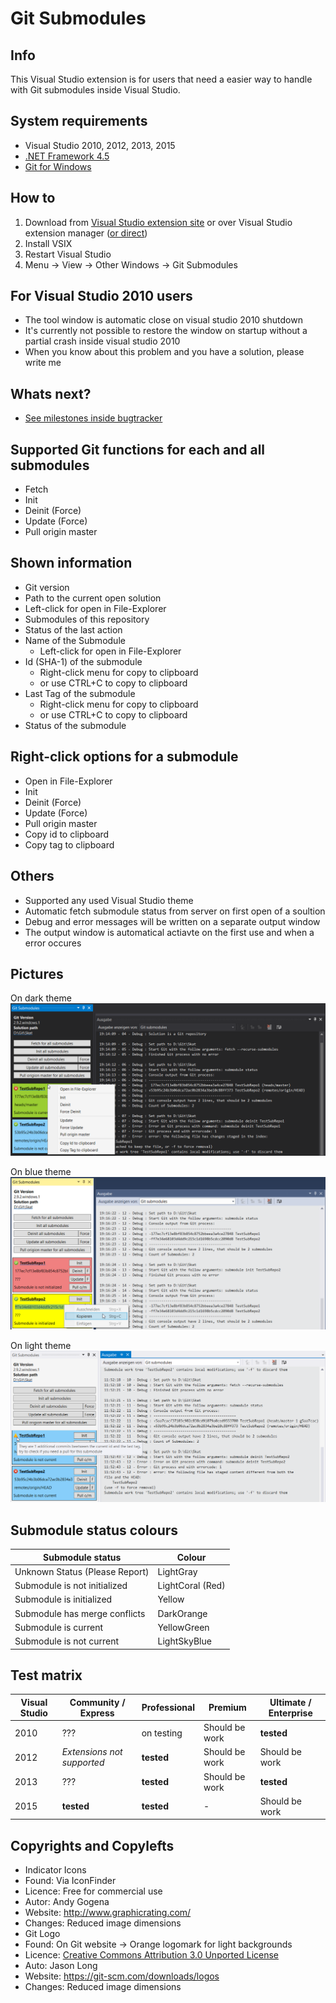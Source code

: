 # Git Submodules

## Info
This Visual Studio extension is for users that need a easier way to handle with Git submodules inside Visual Studio.

## System requirements
* Visual Studio 2010, 2012, 2013, 2015
* [.NET Framework 4.5](https://www.microsoft.com/de-de/download/details.aspx?id=30653)
* [Git for Windows](https://git-for-windows.github.io/)

## How to
1. Download from [Visual Studio extension site](https://visualstudiogallery.msdn.microsoft.com/0e71baf2-2d0b-44f9-8172-d27df583ad20) or over Visual Studio extension manager ([or direct](https://github.com/Dark-Water/GitSubModulesVsPlugin/tree/master/VSIX%20for%20Testers))
2. Install VSIX 
3. Restart Visual Studio
4. Menu -> View -> Other Windows -> Git Submodules

## For Visual Studio 2010 users
* The tool window is automatic close on visual studio 2010 shutdown
* It's currently not possible to restore the window on startup without a partial crash inside visual studio 2010
* When you know about this problem and you have a solution, please write me

## Whats next?
* [See milestones inside bugtracker](https://github.com/Dark-Water/GitSubModulesVsPlugin/milestones)

## Supported Git functions for each and all submodules
* Fetch
* Init
* Deinit (Force)
* Update (Force)
* Pull origin master

## Shown information
* Git version
* Path to the current open solution
 * Left-click for open in File-Explorer
* Submodules of this repository
 * Status of the last action
 * Name of the Submodule
   * Left-click for open in File-Explorer
 * Id (SHA-1) of the submodule
   * Right-click menu for copy to clipboard
    * or use CTRL+C to copy to clipboard
 * Last Tag of the submodule
   * Right-click menu for copy to clipboard
    * or use CTRL+C to copy to clipboard
 * Status of the submodule

## Right-click options for a submodule
* Open in File-Explorer
* Init
* Deinit (Force)
* Update (Force)
* Pull origin master
* Copy id to clipboard
* Copy tag to clipboard
 
## Others
* Supported any used Visual Studio theme
* Automatic fetch submodule status from server on first open of a soultion
* Debug and error messages will be written on a separate output window
* The output window is automatical actiavte on the first use and when a error occures

## Pictures
On dark theme
![picture](picture1.png)

On blue theme
![picture](picture2.png)

On light theme
![picture](picture3.png)

## Submodule status colours
| Submodule status               | Colour           |
| ------------------------------ | ---------------- |
| Unknown Status (Please Report) | LightGray        |
| Submodule is not initialized   | LightCoral (Red) |
| Submodule is initialized       | Yellow           |
| Submodule has merge conflicts  | DarkOrange       |
| Submodule is current           | YellowGreen      |
| Submodule is not current       | LightSkyBlue     |

## Test matrix
| Visual Studio | Community / Express        | Professional   | Premium        | Ultimate / Enterprise |
|-------------- | -------------------------- | -------------- | -------------- | --------------------- |
| 2010          | ???                        | on testing     | Should be work | **tested**            |
| 2012          | *Extensions not supported* | **tested**     | Should be work | Should be work        |
| 2013          | ???                        | **tested**     | Should be work | **tested**            |
| 2015          | **tested**                 | **tested**     | -              | Should be work        |

## Copyrights and Copylefts
* Indicator Icons
 * Found: Via IconFinder 
 * Licence: Free for commercial use
 * Autor: Andy Gogena
 * Website: http://www.graphicrating.com/
 * Changes: Reduced image dimensions
* Git Logo 
 * Found: On Git website -> Orange logomark for light backgrounds
 * Licence: [Creative Commons Attribution 3.0 Unported License](https://creativecommons.org/licenses/by/3.0/)
 * Auto: Jason Long
 * Website: https://git-scm.com/downloads/logos
 * Changes: Reduced image dimensions
